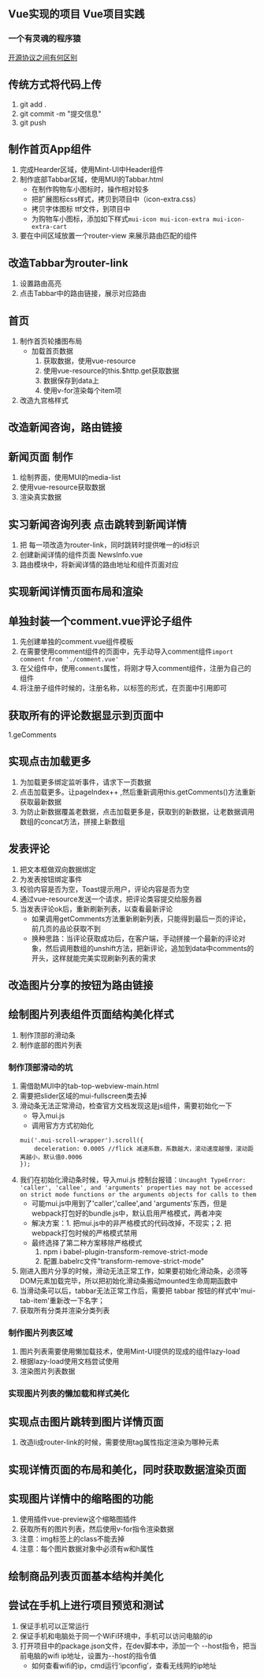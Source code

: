 ## Vue实现的项目 Vue项目实践
### 一个有灵魂的程序猿
[开源协议之间有何区别](https://www.zhihu.com/question/19568896)
## 传统方式将代码上传
1. git add .
2. git commit -m "提交信息"
3. git push 


## 制作首页App组件
1. 完成Hearder区域，使用Mint-UI中Header组件
2. 制作底部Tabbar区域，使用MUI的Tabbar.html
   + 在制作购物车小图标时，操作相对较多
   + 把扩展图标css样式，拷贝到项目中（icon-extra.css）
   + 拷贝字体图标 ttf文件，到项目中
   + 为购物车小图标，添加如下样式`mui-icon mui-icon-extra mui-icon-extra-cart`
3. 要在中间区域放置一个router-view 来展示路由匹配的组件

## 改造Tabbar为router-link
1. 设置路由高亮
2. 点击Tabbar中的路由链接，展示对应路由
## 首页
1. 制作首页轮播图布局
   + 加载首页数据
     1. 获取数据，使用vue-resource 
     2. 使用vue-resource的this.$http.get获取数据
     3. 数据保存到data上
     4. 使用v-for渲染每个item项 
2. 改造九宫格样式

## 改造新闻咨询，路由链接
## 新闻页面 制作
1. 绘制界面，使用MUI的media-list
2. 使用vue-resource获取数据
3. 渲染真实数据

## 实习新闻咨询列表 点击跳转到新闻详情
1. 把 每一项改造为router-link，同时跳转时提供唯一的id标识
2. 创建新闻详情的组件页面 NewsInfo.vue
3. 路由模块中，将新闻详情的路由地址和组件页面对应

## 实现新闻详情页面布局和渲染

## 单独封装一个comment.vue评论子组件
1. 先创建单独的comment.vue组件模板
2. 在需要使用comment组件的页面中，先手动导入comment组件`import comment from './comment.vue'`
3. 在父组件中，使用`comments`属性，将刚才导入comment组件，注册为自己的组件
4. 将注册子组件时候的，注册名称，以标签的形式，在页面中引用即可

## 获取所有的评论数据显示到页面中
1.geComments

## 实现点击加载更多
1. 为加载更多绑定监听事件，请求下一页数据
2. 点击加载更多。让pageIndex++ ,然后重新调用this.getComments()方法重新获取最新数据
3. 为防止新数据覆盖老数据，点击加载更多是，获取到的新数据，让老数据调用数组的concat方法，拼接上新数组

## 发表评论
1. 把文本框做双向数据绑定
2. 为发表按钮绑定事件
3. 校验内容是否为空，Toast提示用户，评论内容是否为空
4. 通过vue-resource发送一个请求，把评论类容提交给服务器
5. 当发表评论ok后，重新刷新列表，以查看最新评论
   + 如果调用getComments方法重新刷新列表，只能得到最后一页的评论，前几页的品论获取不到
   + 换种思路：当评论获取成功后，在客户端，手动拼接一个最新的评论对象，然后调用数组的unshift方法，把新评论，追加到data中comments的开头，这样就能完美实现刷新列表的需求
   
## 改造图片分享的按钮为路由链接

## 绘制图片列表组件页面结构美化样式
1. 制作顶部的滑动条
2. 制作底部的图片列表
### 制作顶部滑动的坑
1. 需借助MUI中的tab-top-webview-main.html
2. 需要把slider区域的mui-fullscreen类去掉
3. 滑动条无法正常滑动，检查官方文档发现这是js组件，需要初始化一下
   + 导入mui.js
   + 调用官方方式初始化
    ```
    mui('.mui-scroll-wrapper').scroll({
    	deceleration: 0.0005 //flick 减速系数，系数越大，滚动速度越慢，滚动距离越小，默认值0.0006
    });
4. 我们在初始化滑动条时候，导入mui.js 控制台报错：`Uncaught TypeError: 'caller', 'callee', and 'arguments' properties may not be accessed on strict mode functions or the arguments objects for calls to them `
   + 可能mui.js中用到了'caller','callee',and 'arguments'东西，但是webpack打包好的bundle.js中，默认启用严格模式，两者冲突
    + 解决方案：1. 把mui.js中的非严格模式的代码改掉，不现实；2. 把webpack打包时候的严格模式禁用
    + 最终选择了第二种方案移除严格模式
      1. npm i babel-plugin-transform-remove-strict-mode  
      2. 配置.babelrc文件"transform-remove-strict-mode"
5. 刚进入图片分享的时候，滑动无法正常工作，如果要初始化滑动条，必须等DOM元素加载完毕，所以把初始化滑动条搬动mounted生命周期函数中 
6. 当滑动条可以后，tabbar无法正常工作后，需要把 tabbar 按钮的样式中'mui-tab-item'重新改一下名字；
7. 获取所有分类并渲染分类列表
### 制作图片列表区域
1. 图片列表需要使用懒加载技术，使用Mint-UI提供的现成的组件lazy-load
2. 根据lazy-load使用文档尝试使用
3. 渲染图片列表数据
### 实现图片列表的懒加载和样式美化
## 实现点击图片跳转到图片详情页面
1. 改造li成router-link的时候，需要使用tag属性指定渲染为哪种元素
## 实现详情页面的布局和美化，同时获取数据渲染页面
## 实现图片详情中的缩略图的功能
1. 使用插件vue-preview这个缩略图插件
2. 获取所有的图片列表，然后使用v-for指令渲染数据
3. 注意：img标签上的class不能去掉
4. 注意：每个图片数据对象中必须有w和h属性
## 绘制商品列表页面基本结构并美化

## 尝试在手机上进行项目预览和测试
1. 保证手机可以正常运行
2. 保证手机和电脑处于同一个WiFi环境中，手机可以访问电脑的ip
3. 打开项目中的package.json文件，在dev脚本中，添加一个 --host指令，把当前电脑的wifi ip地址，设置为--host的指令值
   + 如何查看wifi的ip，cmd运行‘ipconfig’，查看无线网的ip地址